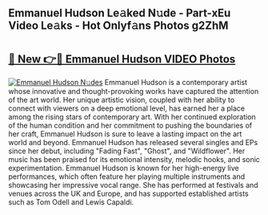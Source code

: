 ## Emmanuel Hudson Le𝚊ked N𝚞de - Part-xEu Video Le𝚊ks - Hot Onlyf𝚊ns Photos g2ZhM

# <h2><a href="http://ab64549.deff.icu/?id=Emmanuel+Hudson">🔗 New 👉🔴 Emmanuel Hudson VIDEO Photos</a></h2>

[![Emmanuel Hudson N𝚞des](https://i.imgur.com/rIISA9y.gif)](http://ab64549.deff.icu/?id=Emmanuel+Hudson)
Emmanuel Hudson is a contemporary artist whose innovative and thought-provoking works have captured the attention of the art world. Her unique artistic vision, coupled with her ability to connect with viewers on a deep emotional level, has earned her a place among the rising stars of contemporary art. With her continued exploration of the human condition and her commitment to pushing the boundaries of her craft, Emmanuel Hudson is sure to leave a lasting impact on the art world and beyond. Emmanuel Hudson has released several singles and EPs since her debut, including "Fading Fast", "Ghost", and "Wildflower". Her music has been praised for its emotional intensity, melodic hooks, and sonic experimentation. Emmanuel Hudson is known for her high-energy live performances, which often feature her playing multiple instruments and showcasing her impressive vocal range. She has performed at festivals and venues across the UK and Europe, and has supported established artists such as Tom Odell and Lewis Capaldi.
